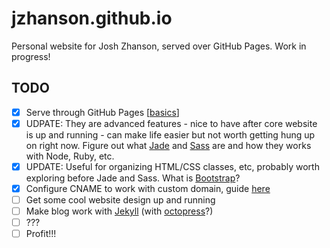 # jzhanson.github.io

Personal website for Josh Zhanson, served over GitHub Pages. Work in progress!

## TODO

- [x] Serve through GitHub Pages [[basics](https://help.github.com/categories/github-pages-basics/)]
- [x] UDPATE: They are advanced features - nice to have after core website is up and running - can make life easier but not worth getting hung up on right now. Figure out what [Jade](http://jade-lang.com/) and [Sass](http://sass-lang.com/guide) are and how they works with Node, Ruby, etc.
- [x] UPDATE: Useful for organizing HTML/CSS classes, etc, probably worth exploring before Jade and Sass. What is [Bootstrap](https://getbootstrap.com/)?
- [x] Configure CNAME to work with custom domain, guide [here](https://help.github.com/categories/github-pages-basics/)
- [ ] Get some cool website design up and running
- [ ] Make blog work with [Jekyll](https://jekyllrb.com/docs/quickstart/) (with [octopress](https://github.com/imathis/octopress)?)
- [ ] ???
- [ ] Profit!!!
